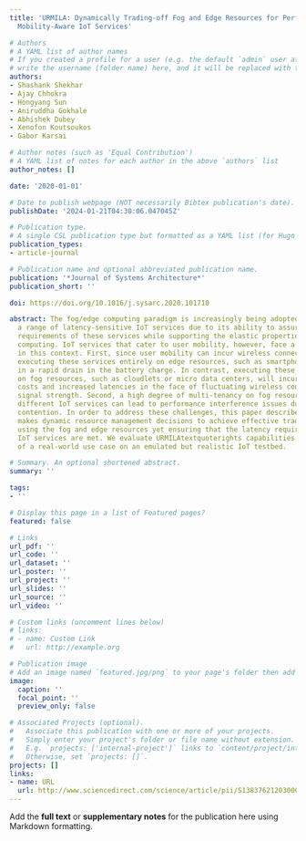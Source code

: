 ```yaml
---
title: 'URMILA: Dynamically Trading-off Fog and Edge Resources for Performance and
  Mobility-Aware IoT Services'

# Authors
# A YAML list of author names
# If you created a profile for a user (e.g. the default `admin` user at `content/authors/admin/`), 
# write the username (folder name) here, and it will be replaced with their full name and linked to their profile.
authors:
- Shashank Shekhar
- Ajay Chhokra
- Hongyang Sun
- Aniruddha Gokhale
- Abhishek Dubey
- Xenofon Koutsoukos
- Gabor Karsai

# Author notes (such as 'Equal Contribution')
# A YAML list of notes for each author in the above `authors` list
author_notes: []

date: '2020-01-01'

# Date to publish webpage (NOT necessarily Bibtex publication's date).
publishDate: '2024-01-21T04:30:06.047045Z'

# Publication type.
# A single CSL publication type but formatted as a YAML list (for Hugo requirements).
publication_types:
- article-journal

# Publication name and optional abbreviated publication name.
publication: '*Journal of Systems Architecture*'
publication_short: ''

doi: https://doi.org/10.1016/j.sysarc.2020.101710

abstract: The fog/edge computing paradigm is increasingly being adopted to support
  a range of latency-sensitive IoT services due to its ability to assure the latency
  requirements of these services while supporting the elastic properties of cloud
  computing. IoT services that cater to user mobility, however, face a number of challenges
  in this context. First, since user mobility can incur wireless connectivity issues,
  executing these services entirely on edge resources, such as smartphones, will result
  in a rapid drain in the battery charge. In contrast, executing these services entirely
  on fog resources, such as cloudlets or micro data centers, will incur higher communication
  costs and increased latencies in the face of fluctuating wireless connectivity and
  signal strength. Second, a high degree of multi-tenancy on fog resources involving
  different IoT services can lead to performance interference issues due to resource
  contention. In order to address these challenges, this paper describes URMILA, which
  makes dynamic resource management decisions to achieve effective trade-offs between
  using the fog and edge resources yet ensuring that the latency requirements of the
  IoT services are met. We evaluate URMILAtextquoterights capabilities in the context
  of a real-world use case on an emulated but realistic IoT testbed.

# Summary. An optional shortened abstract.
summary: ''

tags:
- ''

# Display this page in a list of Featured pages?
featured: false

# Links
url_pdf: ''
url_code: ''
url_dataset: ''
url_poster: ''
url_project: ''
url_slides: ''
url_source: ''
url_video: ''

# Custom links (uncomment lines below)
# links:
# - name: Custom Link
#   url: http://example.org

# Publication image
# Add an image named `featured.jpg/png` to your page's folder then add a caption below.
image:
  caption: ''
  focal_point: ''
  preview_only: false

# Associated Projects (optional).
#   Associate this publication with one or more of your projects.
#   Simply enter your project's folder or file name without extension.
#   E.g. `projects: ['internal-project']` links to `content/project/internal-project/index.md`.
#   Otherwise, set `projects: []`.
projects: []
links:
- name: URL
  url: http://www.sciencedirect.com/science/article/pii/S1383762120300047
---
```


Add the **full text** or **supplementary notes** for the publication here using Markdown formatting.
